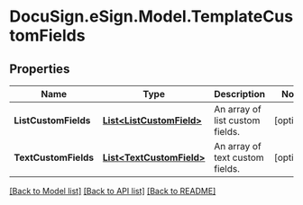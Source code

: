 # DocuSign.eSign.Model.TemplateCustomFields
## Properties

Name | Type | Description | Notes
------------ | ------------- | ------------- | -------------
**ListCustomFields** | [**List&lt;ListCustomField&gt;**](ListCustomField.md) | An array of list custom fields. | [optional] 
**TextCustomFields** | [**List&lt;TextCustomField&gt;**](TextCustomField.md) | An array of text custom fields. | [optional] 

[[Back to Model list]](../README.md#documentation-for-models) [[Back to API list]](../README.md#documentation-for-api-endpoints) [[Back to README]](../README.md)

